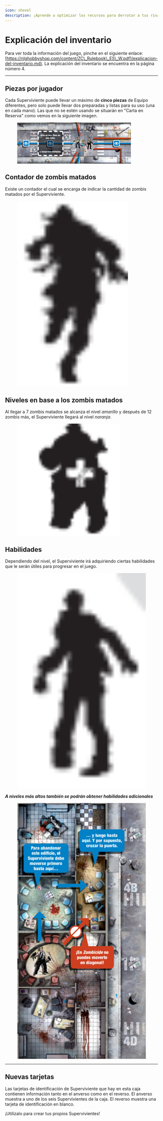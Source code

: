 ```yaml
---
icon: shovel
description: ¡Aprende a optimizar los recursos para derrotar a tus rivales!
---
```


# Explicación del inventario



Para ver toda la información del juego, pinche en el siguiente enlace: [https://nlghobbyshop.com/content/ZC\_Rulebook\_ES\_W.pdf](explicacion-del-inventario.md). La explicación del inventario se encuentra en la página número 4.&#x20;

***

## Piezas por jugador&#x20;

Cada Superviviente puede llevar un máximo de **cinco piezas** de Equipo diferentes, pero solo puede llevar dos preparadas y listas para su uso (una en cada mano). Las que no se estén usando se situarán en "Carta en Reserva" como vemos en la siguiente imagen.



<figure><img src="../.gitbook/assets/image (1).png" alt="" width="375"><figcaption></figcaption></figure>

## Contador de zombis matados

Existe un contador el cual se encarga de indicar la cantidad de zombis matados por el Superviviente.

<figure><img src="../.gitbook/assets/image (3).png" alt="" width="365"><figcaption></figcaption></figure>

## Niveles en base a los zombis matados

Al llegar a 7 zombis matados se alcanza el nivel _amarillo_ y después de 12 zombis más, el Superviviente llegará al nivel _naranja_.

<figure><img src="../.gitbook/assets/image (4).png" alt="" width="338"><figcaption></figcaption></figure>

## Habilidades

Dependiendo del nivel, el Superviviente irá adquiriendo ciertas habilidades que le serán útiles para progresar en el juego.



<figure><img src="../.gitbook/assets/image (5).png" alt="" width="563"><figcaption></figcaption></figure>

_**A niveles más altos también se podrán obtener habilidades adicionales**_



<figure><img src="../.gitbook/assets/image (6).png" alt="" width="497"><figcaption></figcaption></figure>

***

## Nuevas tarjetas

Las tarjetas de identificación de Superviviente que hay en esta caja contienen información tanto en el anverso como en el reverso. El anverso muestra a uno de los seis Supervivientes de la caja. El reverso muestra una tarjeta de identificación en blanco.&#x20;

¡Utilízalo para crear tus propios Supervivientes!
